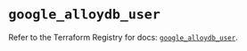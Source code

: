 # `google_alloydb_user`

Refer to the Terraform Registry for docs: [`google_alloydb_user`](https://registry.terraform.io/providers/hashicorp/google/6.32.0/docs/resources/alloydb_user).
